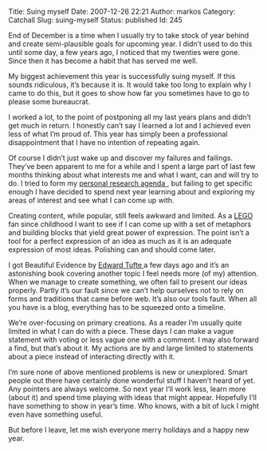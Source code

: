 Title: Suing myself
Date: 2007-12-26 22:21
Author: markos
Category: Catchall
Slug: suing-myself
Status: published
Id: 245

<html>
 <body>
  <div>
   <p>
    End of December is a time when I usually try to take stock of year behind and create semi-plausible goals for upcoming year. I didn’t used to do this until some day, a few years ago, I noticed that my twenties were gone. Since then it has become a habit that has served me well.
   </p>
   <p>
    My biggest achievement this year is successfully suing myself. If this sounds ridiculous, it’s because it is. It would take too long to explain why I came to do this, but it goes to show how far you sometimes have to go to please some bureaucrat.
   </p>
   <p>
    I worked a lot, to the point of postponing all my last years plans and didn’t get much in return. I honestly can’t say I learned a lot and I achieved even less of what I’m proud of. This year has simply been a professional disappointment that I have no intention of repeating again.
   </p>
   <p>
    Of course I didn’t just wake up and discover my failures and failings. They’ve been apparent to me for a while and I spent a large part of last few months thinking about what interests me and what I want, can and will try to do. I tried to form my
    <a href="http://codinginparadise.org/weblog/2007/08/creating-personal-research-agenda.html">
     personal research agenda
    </a>
    , but failing to get specific enough I have decided to spend next year learning about and exploring my areas of interest and see what I can come up with.
   </p>
   <p>
    Creating content, while popular, still feels awkward and limited. As a
    <a href="http://www.lego.com" title="Greatest toys ever">
     LEGO
    </a>
    fan since childhood I want to see if I can come up with a set of metaphors and building blocks that yield great power of expression. The point isn’t a tool for a perfect expression of an idea as much as it is an adequate expression of most ideas. Polishing can and should come later.
   </p>
   <p>
    I got Beautiful Evidence by
    <a href="http://www.edwardtufte.com/tufte/">
     Edward Tufte
    </a>
    a few days ago and it’s an astonishing book covering another topic I feel needs more (of my) attention. When we manage to create something, we often fail to present our ideas properly. Partly it’s our fault since we can’t help ourselves not to rely on forms and traditions that came before web. It’s also our tools fault. When all you have is a blog, everything has to be squeezed onto a timeline.
   </p>
   <p>
    We’re over-focusing on primary creations. As a reader I’m usually quite limited in what I can do with a piece. These days I can make a vague statement with voting or less vague one with a comment. I may also forward a find, but that’s about it. My actions are by and large limited to statements about a piece instead of interacting directly with it.
   </p>
   <p>
    I’m sure none of above mentioned problems is new or unexplored. Smart people out there have certainly done wonderful stuff I haven’t heard of yet. Any pointers are always welcome. So next year I’ll work less, learn more (about it) and spend time playing with ideas that might appear. Hopefully I’ll have something to show in year’s time. Who knows, with a bit of luck I might even have something useful.
   </p>
   <p>
    But before I leave, let me wish everyone merry holidays and a happy new year.
   </p>
  </div>
 </body>
</html>
